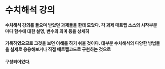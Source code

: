 # 수치해석 강의
#### 수치해석 강의를 들으며 받았던 과제들을 한데 모았다. 각 과제 매트랩 소스의 시작부분마다 함수에 대한 설명, 변수의 의미 등을 상세히 
#### 기록하였으므로 그것을 보면 이해를 하기 쉬울 것이다. 대부분 수치해석의 다양한 방법들을 실제로 응용해보거나 직접 매트랩코드로 구현하는 것으로
#### 구성되어있다.
